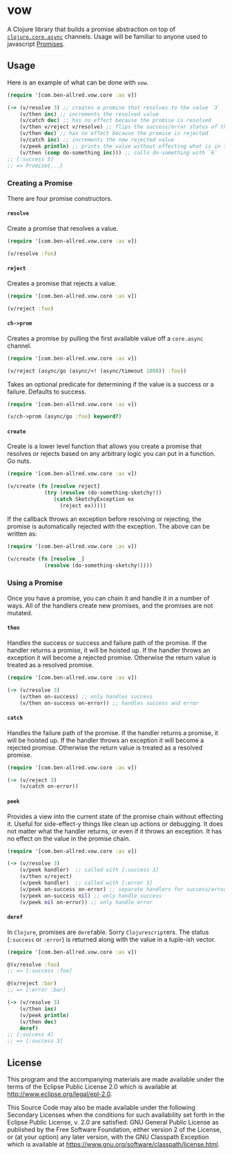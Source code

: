 # vow

A Clojure library that builds a promise abstraction on top of [`clojure.core.async`](https://github.com/clojure/core.async)
channels. Usage will be familiar to anyone used to javascript [Promises](https://developer.mozilla.org/en-US/docs/Web/JavaScript/Guide/Using_promises).

## Usage

Here is an example of what can be done with `vow`.

```clojure
(require '[com.ben-allred.vow.core :as v])

(-> (v/resolve 3) ;; creates a promise that resolves to the value `3`
    (v/then inc) ;; increments the resolved value
    (v/catch dec) ;; has no effect because the promise is resolved
    (v/then v/reject v/resolve) ;; flips the success/error status of the promise - just go with it
    (v/then dec) ;; has no effect because the promise is rejected
    (v/catch inc) ;; increments the now rejected value
    (v/peek println) ;; prints the value without effecting what is in the promise chain
    (v/then (comp do-something inc))) ;; calls do-something with `6`
;; [:success 5]
;; => Promise{...}
```

### Creating a Promise

There are four promise constructors.

#### `resolve`

Create a promise that resolves a value.

```clojure
(require '[com.ben-allred.vow.core :as v])

(v/resolve :foo)
```

#### `reject`

Creates a promise that rejects a value.     

```clojure
(require '[com.ben-allred.vow.core :as v])

(v/reject :foo)
```

#### `ch->prom`

Creates a promise by pulling the first available value off a `core.async` channel.

```clojure
(require '[com.ben-allred.vow.core :as v])

(v/reject (async/go (async/<! (async/timeout 1000)) :foo))
```

Takes an optional predicate for determining if the value is a success or a failure. Defaults to success.

```clojure
(require '[com.ben-allred.vow.core :as v])

(v/ch->prom (async/go :foo) keyword?)
```

#### `create`

Create is a lower level function that allows you create a promise that resolves or rejects based on any arbitrary
logic you can put in a function. Go nuts.

```clojure
(require '[com.ben-allred.vow.core :as v])

(v/create (fn [resolve reject]
            (try (resolve (do-something-sketchy!))
               (catch SketchyException ex
                 (reject ex)))))
```

If the callback throws an exception before resolving or rejecting, the promise is automatically rejected
with the exception. The above can be written as:

```clojure
(require '[com.ben-allred.vow.core :as v])

(v/create (fn [resolve _]
            (resolve (do-something-sketchy!))))
```

### Using a Promise

Once you have a promise, you can chain it and handle it in a number of ways. All of the handlers create new promises,
and the promises are not mutated.

#### `then`

Handles the success or success and failure path of the promise. If the handler returns a promise, it will be hoisted up.
If the handler throws an exception it will become a rejected promise. Otherwise the return value is treated as a resolved
promise.

```clojure
(require '[com.ben-allred.vow.core :as v])

(-> (v/resolve 3)
    (v/then on-success) ;; only handles success
    (v/then on-success on-error)) ;; handles success and error
```

#### `catch`

Handles the failure path of the promise. If the handler returns a promise, it will be hoisted up. If the handler throws
an exception it will become a rejected promise. Otherwise the return value is treated as a resolved promise.

```clojure
(require '[com.ben-allred.vow.core :as v])

(-> (v/reject 3)
    (v/catch on-error))
```

#### `peek`

Provides a view into the current state of the promise chain without effecting it. Useful for side-effect-y things like
clean up actions or debugging. It does not matter what the handler returns, or even if it throws an exception. It has
no effect on the value in the promise chain.

```clojure
(require '[com.ben-allred.vow.core :as v])

(-> (v/resolve 3)
    (v/peek handler)  ;; called with [:success 3]
    (v/then v/reject)
    (v/peek handler)  ;; called with [:error 3]
    (v/peek on-success on-error) ;; separate handlers for success/error (value is not wrapped in a tuple)
    (v/peek on-success nil) ;; only handle success
    (v/peek nil on-error)) ;; only handle error
```

#### `deref`

In `Clojure`, promises are `deref`able. Sorry `Clojurescript`ers. The status (`:success` or `:error`) is returned along
with the value in a tuple-ish vector.

```clojure
(require '[com.ben-allred.vow.core :as v])

@(v/resolve :foo)
;; => [:success :foo]

@(v/reject :bar)
;; => [:error :bar]

(-> (v/resolve 3)
    (v/then inc)
    (v/peek println)
    (v/then dec)
    deref)
;; [:success 4]
;; => [:success 3]
```

## License

This program and the accompanying materials are made available under the
terms of the Eclipse Public License 2.0 which is available at
http://www.eclipse.org/legal/epl-2.0.

This Source Code may also be made available under the following Secondary
Licenses when the conditions for such availability set forth in the Eclipse
Public License, v. 2.0 are satisfied: GNU General Public License as published by
the Free Software Foundation, either version 2 of the License, or (at your
option) any later version, with the GNU Classpath Exception which is available
at https://www.gnu.org/software/classpath/license.html.
